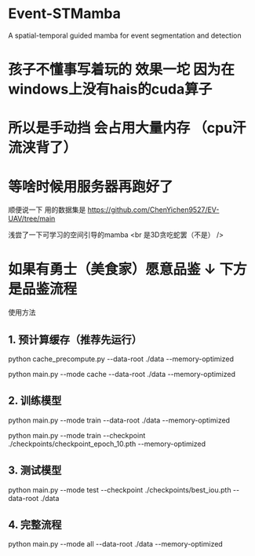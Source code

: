 # Event-STMamba
A spatial-temporal guided mamba for event segmentation and detection

# 孩子不懂事写着玩的 效果一坨 因为在windows上没有hais的cuda算子
# 所以是手动挡 会占用大量内存 （cpu汗流浃背了）
# 等啥时候用服务器再跑好了

顺便说一下 用的数据集是
https://github.com/ChenYichen9527/EV-UAV/tree/main

浅尝了一下可学习的空间引导的mamba 
 <br 是3D贪吃蛇罢（不是） />

# 如果有勇士（美食家）愿意品鉴 ↓ 下方是品鉴流程

使用方法
## 1. 预计算缓存（推荐先运行）
   
python cache_precompute.py --data-root ./data --memory-optimized

python main.py --mode cache --data-root ./data --memory-optimized

## 2. 训练模型

python main.py --mode train --data-root ./data --memory-optimized

python main.py --mode train --checkpoint ./checkpoints/checkpoint_epoch_10.pth --memory-optimized

## 3. 测试模型

python main.py --mode test --checkpoint ./checkpoints/best_iou.pth --data-root ./data

## 4. 完整流程

python main.py --mode all --data-root ./data --memory-optimized



